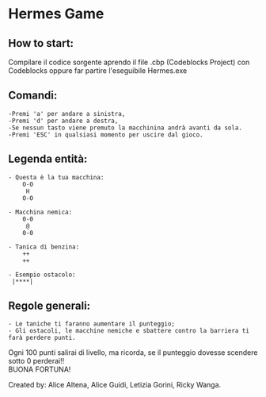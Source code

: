 # Hermes Game


## How to start:

Compilare il codice sorgente aprendo il file .cbp (Codeblocks Project) con Codeblocks oppure far partire l'eseguibile Hermes.exe

## Comandi:
	-Premi 'a' per andare a sinistra,
	-Premi 'd' per andare a destra,
	-Se nessun tasto viene premuto la macchinina andrà avanti da sola.
	-Premi 'ESC' in qualsiasi momento per uscire dal gioco.

## Legenda entità:
	- Questa è la tua macchina:	
		O-O			
		 H
		O-O
		
	- Macchina nemica:	
		0-0
   		 @
		0-0
		
	- Tanica di benzina:	
		++
		++
								
	- Esempio ostacolo:	
	 |****|

## Regole generali:
	- Le taniche ti faranno aumentare il punteggio;
	- Gli ostacoli, le macchine nemiche e sbattere contro la barriera ti farà perdere punti.
Ogni 100 punti salirai di livello, ma ricorda, se il punteggio dovesse scendere sotto 0 perderai!!  
BUONA FORTUNA!
	
Created by: Alice Altena, Alice Guidi, Letizia Gorini, Ricky Wanga.
